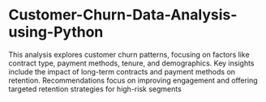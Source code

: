 # Customer-Churn-Data-Analysis-using-Python
This analysis explores customer churn patterns, focusing on factors like contract type, payment methods, tenure, and demographics. Key insights include the impact of long-term contracts and payment methods on retention. Recommendations focus on improving engagement and offering targeted retention strategies for high-risk segments
